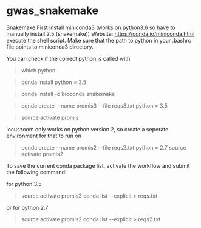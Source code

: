 # gwas_snakemake

Snakemake 
First install miniconda3 (works on python3.6 so have to manually install 2.5 (snakemake))
Website:
https://conda.io/miniconda.html
execute the shell script. Make sure that the path to python in your .bashrc file points to miniconda3 directory.

You can check if the correct python is called with

> which python

> conda install python = 3.5

> conda install -c bioconda snakemake

> conda create --name promis3 --file reqs3.txt python = 3.5

> source activate promis

locuszoom only works on python version 2, so create a seperate environment for that to run on

> conda create --name promis2 --file reqs2.txt python = 2.7
> source activate promis2

To save the current conda package list, activate the workflow and submit the following command:

for python 3.5
> source activate promis3
> conda list --explicit > reqs.txt

or for python 2.7
> source activate promis2
> conda list --explicit > reqs2.txt
